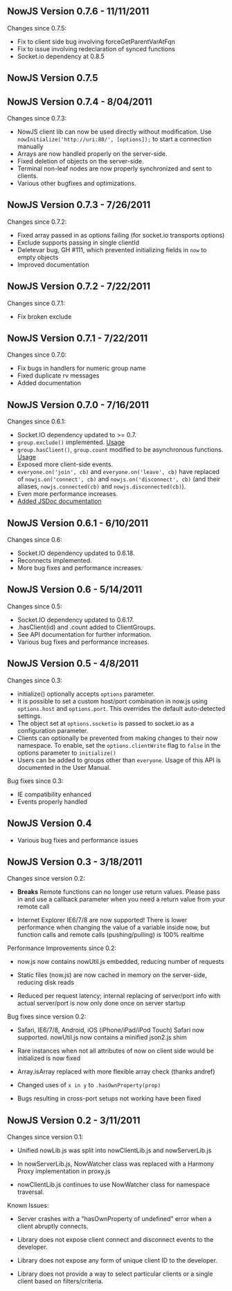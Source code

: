 NowJS Version 0.7.6 - 11/11/2011
---------------------------
Changes since 0.7.5:
* Fix to client side bug involving forceGetParentVarAtFqn
* Fix to issue involving redeclaration of synced functions
* Socket.io dependency at 0.8.5

NowJS Version 0.7.5
-------------------

NowJS Version 0.7.4 - 8/04/2011
---------------------------
Changes since 0.7.3:

* NowJS client lib can now be used directly without modification. Use `nowInitialize('http://uri:80/', [options]);` to start a connection manually
* Arrays are now handled properly on the server-side.
* Fixed deletion of objects on the server-side.
* Terminal non-leaf nodes are now properly synchronized and sent to clients.
* Various other bugfixes and optimizations.

NowJS Version 0.7.3 - 7/26/2011
---------------------------
Changes since 0.7.2:

* Fixed array passed in as options failing (for socket.io transports options)
* Exclude supports passing in single clientId
* Deletevar bug, GH #111, which prevented initializing fields in `now` to empty objects
* Improved documentation


NowJS Version 0.7.2 - 7/22/2011
---------------------------
Changes since 0.7.1:

* Fix broken exclude


NowJS Version 0.7.1 - 7/22/2011
---------------------------
Changes since 0.7.0:

* Fix bugs in handlers for numeric group name
* Fixed duplicate rv messages
* Added documentation


NowJS Version 0.7.0 - 7/16/2011
---------------------------
Changes since 0.6.1:

* Socket.IO dependency updated to >= 0.7.
* `group.exclude()` implemented. [Usage](http://nowjs.com/jsdoc/symbols/Group.html#exclude)
* `group.hasClient()`, `group.count` modified to be asynchronous
  functions. [Usage](http://nowjs.com/jsdoc/symbols/Group.html#count)
* Exposed more client-side events.
* `everyone.on('join', cb)` and `everyone.on('leave', cb)` have
  replaced of `nowjs.on('connect', cb)` and `nowjs.on('disconnect', cb)`
  (and their aliases, `nowjs.connected(cb)` and `nowjs.disconnected(cb)`).
* Even more performance increases.
* [Added JSDoc documentation](http://nowjs.com/jsdoc/index.html)

NowJS Version 0.6.1 - 6/10/2011
---------------------------

Changes since 0.6:

* Socket.IO dependency updated to 0.6.18.
* Reconnects implemented.
* More bug fixes and performance increases.

NowJS Version 0.6 - 5/14/2011
---------------------------

Changes since 0.5:

* Socket.IO dependency updated to 0.6.17.
* .hasClient(id) and .count added to ClientGroups.
*  See API documentation for further information.
* Various bug fixes and performance increases.

NowJS Version 0.5 - 4/8/2011
---------------------------

Changes since 0.3:

* initialize() optionally accepts `options` parameter.
*  It is possible to set a custom host/port combination in now.js using `options.host` and `options.port`. This overrides the default auto-detected settings.
*  The object set at `options.socketio` is passed to socket.io as a configuration parameter.
* Clients can optionally be prevented from making changes to their now namespace. To enable, set the `options.clientWrite` flag to `false` in the options parameter to `initialize()`
* Users can be added to groups other than `everyone`. Usage of this API is documented in the User Manual.

Bug fixes since 0.3:

* IE compatibility enhanced
* Events properly handled

NowJS Version 0.4
---------------------------
* Various bug fixes and performance issues

NowJS Version 0.3 - 3/18/2011
---------------------------

Changes since version 0.2:

*   **Breaks** Remote functions can no longer use return values. Please pass in and use a callback parameter when you need a return value from your remote call

*   Internet Explorer IE6/7/8 are now supported! There is lower performance when changing the value of a variable inside now, but function calls and remote calls (pushing/pulling) is 100% realtime

Performance Improvements since 0.2:

*   now.js now contains nowUtil.js embedded, reducing number of requests

*   Static files (now.js) are now cached in memory on the server-side, reducing disk reads

*   Reduced per request latency; internal replacing of server/port info with actual server/port is now only done once on server startup
  
Bug fixes since version 0.2:

*   Safari, IE6/7/8, Android, iOS (iPhone/iPad/iPod Touch) Safari now supported. nowUtil.js now contains a minified json2.js shim

*   Rare instances when not all attributes of now on client side would be initialized is now fixed

*   Array.isArray replaced with more flexible array check (thanks andref)

*   Changed uses of `x in y` to `.hasOwnProperty(prop)`

*   Bugs resulting in cross-port setups not working have been fixed


NowJS Version 0.2 - 3/11/2011
---------------------------

Changes since version 0.1:

*   Unified nowLib.js was split into nowClientLib.js and nowServerLib.js

*   In nowServerLib.js, NowWatcher class was replaced with a Harmony Proxy implementation in proxy.js

*   nowClientLib.js continues to use NowWatcher class for namespace traversal.

Known Issues:

*   Server crashes with a "hasOwnProperty of undefined" error when a client abruptly connects.

*   Library does not expose client connect and disconnect events to the developer.

*   Library does not expose any form of unique client ID to the developer.

*   Library does not provide a way to select particular clients or a single client based on filters/criteria.
